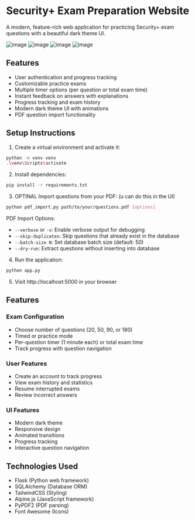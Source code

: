 # Security+ Exam Preparation Website

A modern, feature-rich web application for practicing Security+ exam questions with a beautiful dark theme UI.

![image](https://github.com/user-attachments/assets/57a2167d-8b2f-4df7-971f-f338f18a1d13)
![image](https://github.com/user-attachments/assets/4d0d203b-dcb1-46ba-9740-81d5f9519695)
![image](https://github.com/user-attachments/assets/e357d296-2c29-486a-adaf-33650ff6668c)
![image](https://github.com/user-attachments/assets/14b299cd-ed65-4c71-9f13-07c8cc1c1a20)




## Features

- User authentication and progress tracking
- Customizable practice exams
- Multiple timer options (per question or total exam time)
- Instant feedback on answers with explanations
- Progress tracking and exam history
- Modern dark theme UI with animations
- PDF question import functionality

## Setup Instructions

1. Create a virtual environment and activate it:
```bash
python -m venv venv
.\venv\Scripts\activate
```

2. Install dependencies:
```bash
pip install -r requirements.txt
```

3. OPTINAL Import questions from your PDF: (u can do this in the UI)
```bash
python pdf_import.py path/to/your/questions.pdf [options]
```

PDF Import Options:
- `--verbose` or `-v`: Enable verbose output for debugging
- `--skip-duplicates`: Skip questions that already exist in the database
- `--batch-size N`: Set database batch size (default: 50)
- `--dry-run`: Extract questions without inserting into database

4. Run the application:
```bash
python app.py
```

5. Visit http://localhost:5000 in your browser

## Features

### Exam Configuration
- Choose number of questions (20, 50, 90, or 180)
- Timed or practice mode
- Per-question timer (1 minute each) or total exam time
- Track progress with question navigation

### User Features
- Create an account to track progress
- View exam history and statistics
- Resume interrupted exams
- Review incorrect answers

### UI Features
- Modern dark theme
- Responsive design
- Animated transitions
- Progress tracking
- Interactive question navigation

## Technologies Used

- Flask (Python web framework)
- SQLAlchemy (Database ORM)
- TailwindCSS (Styling)
- Alpine.js (JavaScript framework)
- PyPDF2 (PDF parsing)
- Font Awesome (Icons)
